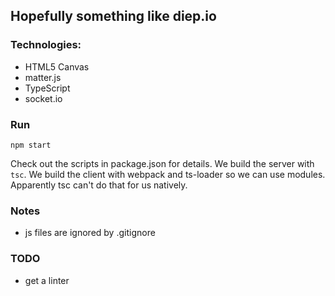 ## Hopefully something like diep.io

### Technologies:
*   HTML5 Canvas
*   matter.js
*   TypeScript
*   socket.io

### Run
`npm start`

Check out the scripts in package.json for details.
We build the server with `tsc`.
We build the client with webpack and ts-loader so we can use modules. Apparently tsc can't do that for us natively.

### Notes
*   js files are ignored by .gitignore

### TODO
*   get a linter

